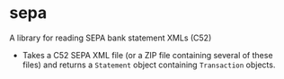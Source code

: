 # sepa
A library for reading SEPA bank statement XMLs (C52)

* Takes a C52 SEPA XML file (or a ZIP file containing several of these files) and returns a `Statement` object containing `Transaction` objects.
